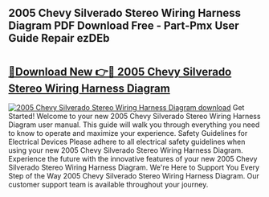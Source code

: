 ## 2005 Chevy Silverado Stereo Wiring Harness Diagram PDF Download Free - Part-Pmx User Guide Repair ezDEb

# <h2><a href="http://dfmo3jj.blite.top/?on=2005+Chevy+Silverado+Stereo+Wiring+Harness+Diagram">🔗Download New 👉🔴 2005 Chevy Silverado Stereo Wiring Harness Diagram</a></h2>

[![2005 Chevy Silverado Stereo Wiring Harness Diagram download](https://i.imgur.com/lujVjoI.png)](http://dfmo3jj.blite.top/?on=2005+Chevy+Silverado+Stereo+Wiring+Harness+Diagram)
Get Started! Welcome to your new 2005 Chevy Silverado Stereo Wiring Harness Diagram user manual. This guide will walk you through everything you need to know to operate and maximize your experience. Safety Guidelines for Electrical Devices Please adhere to all electrical safety guidelines when using your new 2005 Chevy Silverado Stereo Wiring Harness Diagram. Experience the future with the innovative features of your new 2005 Chevy Silverado Stereo Wiring Harness Diagram. We're Here to Support You Every Step of the Way 2005 Chevy Silverado Stereo Wiring Harness Diagram. Our customer support team is available throughout your journey.
